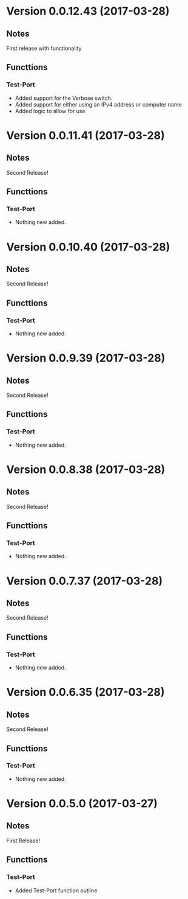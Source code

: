 # Version 0.0.12.43 (2017-03-28)
         
## Notes

First release with functionality

## Functtions

### Test-Port

* Added support for the Verbose switch.
* Added support for either using an IPv4 address or computer name
* Added logic to allow for use



# Version 0.0.11.41 (2017-03-28)
         
## Notes

Second Release!

## Functtions

### Test-Port

* Nothing new added.



# Version 0.0.10.40 (2017-03-28)
         
## Notes

Second Release!

## Functtions

### Test-Port

* Nothing new added.



# Version 0.0.9.39 (2017-03-28)
         
## Notes

Second Release!

## Functtions

### Test-Port

* Nothing new added.



# Version 0.0.8.38 (2017-03-28)
         
## Notes

Second Release!

## Functtions

### Test-Port

* Nothing new added.



# Version 0.0.7.37 (2017-03-28)
         
## Notes

Second Release!

## Functtions

### Test-Port

* Nothing new added.



# Version 0.0.6.35 (2017-03-28)
         
## Notes

Second Release!

## Functtions

### Test-Port

* Nothing new added.



# Version 0.0.5.0 (2017-03-27)
         
## Notes

First Release!

## Functtions

### Test-Port

* Added Test-Port function outline



